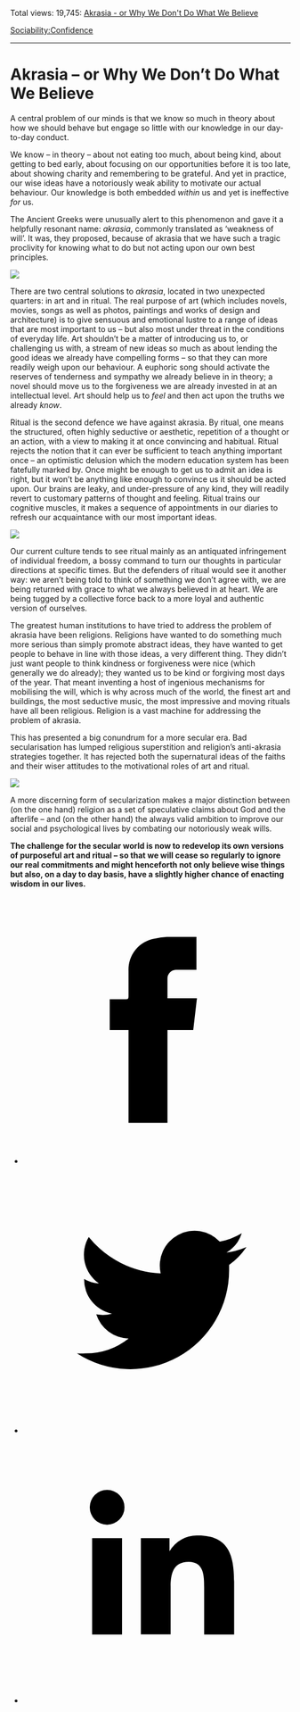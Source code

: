Total views: 19,745: [Akrasia - or Why We Don't Do What We Believe](https://www.theschooloflife.com/thebookoflife/akrasia-or-why-we-dont-do-what-we-believe/)

[Sociability:](https://www.theschooloflife.com/thebookoflife/category/sociability/)[Confidence](https://www.theschooloflife.com/thebookoflife/category/sociability/confidence/)

* * *

# Akrasia – or Why We Don’t Do What We Believe
<style>
						.alignnone {
  display: block;
  margin-left: auto;
  margin-right: auto;
  align: center:
}

.addtoany_share_save_container {
display:none;
}

.wp-block-image {
		display: block;
  margin-left: auto;
  margin-right: auto;
  width: 50%;
}

.aligncenter {
display: block;
  margin-left: auto;
  margin-right: auto;
  align: center:
}

@media only screen and (max-width: 500px) {
  .wp-block-image {
		display: block;
  margin-left: auto;
  margin-right: auto;
  width: 100%;
} }

h1 {max-width: 600px !important;
}
.s18-single-post .content-area .site-main article .post-cat-header-display + .old-wrapper p {
    font-size: 1.200em
}
						</style>

A central problem of our minds is that we know so much in theory about how we should behave but engage so little with our knowledge in our day-to-day conduct.

We know – in theory – about not eating too much, about being kind, about getting to bed early, about focusing on our opportunities before it is too late, about showing charity and remembering to be grateful. And yet in practice, our wise ideas have a notoriously weak ability to motivate our actual behaviour. Our knowledge is both embedded _within_ us and yet is ineffective _for_ us.

The Ancient Greeks were unusually alert to this phenomenon and gave it a helpfully resonant name: _akrasia_, commonly translated as ‘weakness of will’. It was, they proposed, because of akrasia that we have such a tragic proclivity for knowing what to do but not acting upon our own best principles.

![](https://upload.wikimedia.org/wikipedia/commons/c/c4/Akropolis_by_Leo_von_Klenze.jpg)

There are two central solutions to _akrasia_, located in two unexpected quarters: in art and in ritual. The real purpose of art (which includes novels, movies, songs as well as photos, paintings and works of design and architecture) is to give sensuous and emotional lustre to a range of ideas that are most important to us – but also most under threat in the conditions of everyday life. Art shouldn’t be a matter of introducing us to, or challenging us with, a stream of new ideas so much as about lending the good ideas we already have compelling forms – so that they can more readily weigh upon our behaviour. A euphoric song should activate the reserves of tenderness and sympathy we already believe in in theory; a novel should move us to the forgiveness we are already invested in at an intellectual level. Art should help us to _feel_ and then act upon the truths we already _know_.

Ritual is the second defence we have against akrasia. By ritual, one means the structured, often highly seductive or aesthetic, repetition of a thought or an action, with a view to making it at once convincing and habitual. Ritual rejects the notion that it can ever be sufficient to teach anything important once – an optimistic delusion which the modern education system has been fatefully marked by. Once might be enough to get us to admit an idea is right, but it won’t be anything like enough to convince us it should be acted upon. Our brains are leaky, and under-pressure of any kind, they will readily revert to customary patterns of thought and feeling. Ritual trains our cognitive muscles, it makes a sequence of appointments in our diaries to refresh our acquaintance with our most important ideas.

![](http://www.thezengateway.com/media/images/blogs/plumvillagemeditationhallzazen-e1449447835799_160427093343.jpg)

Our current culture tends to see ritual mainly as an antiquated infringement of individual freedom, a bossy command to turn our thoughts in particular directions at specific times. But the defenders of ritual would see it another way: we aren’t being told to think of something we don’t agree with, we are being returned with grace to what we always believed in at heart. We are being tugged by a collective force back to a more loyal and authentic version of ourselves.

The greatest human institutions to have tried to address the problem of akrasia have been religions. Religions have wanted to do something much more serious than simply promote abstract ideas, they have wanted to get people to behave in line with those ideas, a very different thing. They didn’t just want people to think kindness or forgiveness were nice (which generally we do already); they wanted us to be kind or forgiving most days of the year. That meant inventing a host of ingenious mechanisms for mobilising the will, which is why across much of the world, the finest art and buildings, the most seductive music, the most impressive and moving rituals have all been religious. Religion is a vast machine for addressing the problem of akrasia.

This has presented a big conundrum for a more secular era. Bad secularisation has lumped religious superstition and religion’s anti-akrasia strategies together. It has rejected both the supernatural ideas of the faiths and their wiser attitudes to the motivational roles of art and ritual.

![](https://blogs-images.forbes.com/geoffreymorrison/files/2015/10/Alhambra-by-Geoffrey-Morrison-4.jpg)

A more discerning form of secularization makes a major distinction between (on the one hand) religion as a set of speculative claims about God and the afterlife – and (on the other hand) the always valid ambition to improve our social and psychological lives by combating our notoriously weak wills.

**The challenge for the secular world is now to redevelop its own versions of purposeful art and ritual – so that we will cease so regularly to ignore our real commitments and might henceforth not only believe wise things but also, on a day to day basis, have a slightly higher chance of enacting wisdom in our lives.**

<style>
    .iframe-class { display: block !important; }
</style>

- [<svg xmlns="http://www.w3.org/2000/svg" viewbox="0 0 26 26"><title>Facebook</title>
                    <g>
                        <path d="M8.38,10H9.92c.2,0,.29,0,.29-.28,0-.82,0-1.64,0-2.46a3.05,3.05,0,0,1,2.57-3.15A7.22,7.22,0,0,1,14,3.95c.86,0,1.71,0,2.57,0h.25v3.2h-2A.85.85,0,0,0,14,8c0,.62,0,1.24,0,1.91h2.87L16.51,13H14v9H10.21V13H8.38Z"></path>
                    </g>
                </svg>](http://www.facebook.com/sharer/sharer.php?u=https://www.theschooloflife.com/thebookoflife/akrasia-or-why-we-dont-do-what-we-believe/)
- [<svg xmlns="http://www.w3.org/2000/svg" viewbox="0 0 26 26"><title>Twitter</title>
                    <path d="M21.69,7.9a6.75,6.75,0,0,1-1.94.53,3.39,3.39,0,0,0,1.48-1.87,6.76,6.76,0,0,1-2.14.82,3.38,3.38,0,0,0-5.75,3.08,9.59,9.59,0,0,1-7-3.53,3.38,3.38,0,0,0,1,4.51A3.36,3.36,0,0,1,5.89,11v0A3.38,3.38,0,0,0,8.6,14.37a3.39,3.39,0,0,1-1.53.06,3.38,3.38,0,0,0,3.15,2.35A6.78,6.78,0,0,1,6,18.22a6.87,6.87,0,0,1-.81,0A9.6,9.6,0,0,0,20,10.08q0-.22,0-.44A6.86,6.86,0,0,0,21.69,7.9Z"></path>
                </svg>](http://twitter.com/share?url=https://www.theschooloflife.com/thebookoflife/akrasia-or-why-we-dont-do-what-we-believe/&text=&via=theschooloflife)
- [<svg xmlns="http://www.w3.org/2000/svg" viewbox="0 0 26 26"><title>LinkedIn</title>
<path class="cls-2" d="M6.67,10H9.58v9.36H6.67ZM8.13,5.32A1.69,1.69,0,1,1,6.44,7,1.69,1.69,0,0,1,8.13,5.32"></path><path class="cls-2" d="M11.41,10H14.2v1.28h0A3.06,3.06,0,0,1,17,9.75c2.95,0,3.49,1.94,3.49,4.46v5.14H17.57V14.79c0-1.09,0-2.48-1.51-2.48s-1.75,1.18-1.75,2.4v4.63H11.41Z"></path></svg>](https://www.linkedin.com/shareArticle?mini=true&url=https://www.theschooloflife.com/thebookoflife/akrasia-or-why-we-dont-do-what-we-believe/)
